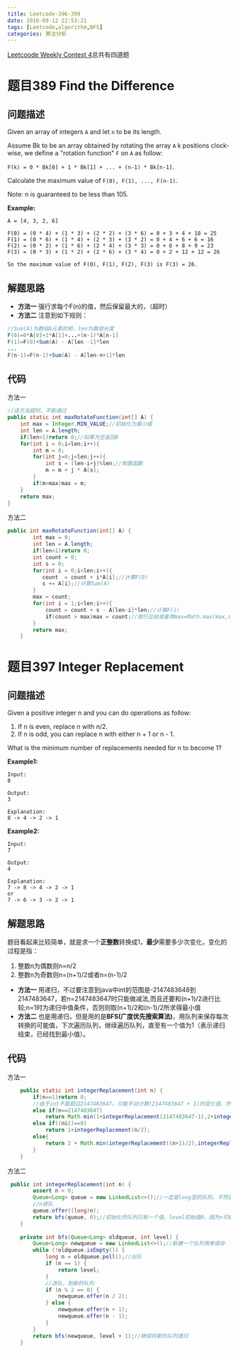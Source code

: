 ```yaml
---
title: Leetcode-396-399
date: 2016-09-12 22:53:21
tags: [Leetcode,algorithm,BFS]
categories: 算法分析
---
```


[Leetcoode  Weekly Contest 4](https://leetcode.com/contest/detail/4)总共有四道题

# 题目389 Find the Difference
## 问题描述

Given an array of integers `A` and let `n` to be its length.

Assume Bk to be an array obtained by rotating the array `A` k positions clock-wise, we define a "rotation function" `F` on `A` as follow:

`F(k) = 0 * Bk[0] + 1 * Bk[1] + ... + (n-1) * Bk[n-1]`.

Calculate the maximum value of `F(0), F(1), ..., F(n-1)`.

Note:
n is guaranteed to be less than 105.

**Example:**

```
A = [4, 3, 2, 6]

F(0) = (0 * 4) + (1 * 3) + (2 * 2) + (3 * 6) = 0 + 3 + 4 + 18 = 25
F(1) = (0 * 6) + (1 * 4) + (2 * 3) + (3 * 2) = 0 + 4 + 6 + 6 = 16
F(2) = (0 * 2) + (1 * 6) + (2 * 4) + (3 * 3) = 0 + 6 + 8 + 9 = 23
F(3) = (0 * 3) + (1 * 2) + (2 * 6) + (3 * 4) = 0 + 2 + 12 + 12 = 26

So the maximum value of F(0), F(1), F(2), F(3) is F(3) = 26.
```

## 解题思路


* **方法一**  强行求每个F(n)的值，然后保留最大的，（超时）
* **方法二**  注意到如下规则：

```java
//Sum(A)为数组A元素的和，len为数组长度
F(0)=0*A[0]+1*A[1]+...+(n-1)*A[n-1]
F(1)=F(0)+Sum(A) - A[len -1]*len
...
F(n-1)=F(n-1)+Sum(A) - A[len-n+1]*len
```

## 代码

方法一

```java
//该方法超时，不能通过
public static int maxRotateFunction(int[] A) {
    int max = Integer.MIN_VALUE;//初始化为最小值
    int len = A.length;
    if(len<1)return 0;//如果为空返回0
    for(int i = 0;i<len;i++){
        int m = 0;
        for(int j=0;j<len;j++){
            int s = (len-i+j)%len;//倒置函数
            m = m + j * A[s];
        }
        if(m>max)max = m;
    }
    return max; 
}
```

方法二

```java
public int maxRotateFunction(int[] A) {
        int max = 0;
        int len = A.length;
        if(len<1)return 0;
        int count = 0;
        int s = 0;
        for(int i = 0;i<len;i++){
           count  = count + i*A[i];//计算F(0)
           s += A[i];//计算Sum(A)
        }
        max = count;
        for(int i = 1;i<len;i++){
            count = count + s - A[len-i]*len;//计算F(i)
            if(count > max)max = count;//就行比较或者用max=Math.max(max,count);
        }
        return max;
    }
```


# 题目397 Integer Replacement
## 问题描述

Given a positive integer n and you can do operations as follow:

1. If n is even, replace n with n/2.
2. If n is odd, you can replace n with either n + 1 or n - 1.

What is the minimum number of replacements needed for n to become 1?

**Example1:**

```
Input:
8

Output:
3

Explanation:
8 -> 4 -> 2 -> 1
```

**Example2:**

```
Input:
7

Output:
4

Explanation:
7 -> 8 -> 4 -> 2 -> 1
or
7 -> 6 -> 3 -> 2 -> 1
```
## 解题思路

题目看起来比较简单，就是求一个**正整数**转换成1，**最少**需要多少次变化，变化的过程是指：

1. 整数n为偶数则n=n/2
2. 整数n为奇数则n=(n+1)/2或者n=(n-1)/2

* **方法一**  用递归，不过要注意到java中int的范围是-2147483648到2147483647，若n=2147483647时只能做减法,而且还要和(n+1)/2进行比较;n=1时为递归中值条件，否则则取(n+1)/2和(n-1)/2所求得最小值
* **方法二**  也是用递归，但是用的是**BFS(广度优先搜索算法)**，用队列来保存每次转换的可能值，下次遍历队列，继续遍历队列，直至有一个值为1（表示递归结束，已经找到最小值）。

## 代码

方法一

```java
    public static int integerReplacement(int n) {
        if(n==1)return 0;
        //由于int不能超过2147483647，只能手动计算(2147483647 + 1)的变化值，然后进行比较取最小值
        else if(n==2147483647)
            return Math.min(1+integerReplacement(2147483647-1),2+integerReplacement((2147483646/2) + 1));
        else if((n&1)==0)
            return 1+integerReplacement(n/2);
        else{
            return 2 + Math.min(integerReplacement((n+1)/2),integerReplacement(n/2));
        }
    }
```

方法二

```java
 public int integerReplacement(int n) {
        assert n > 0;
        Queue<Long> queue = new LinkedList<>();//一定是long型的队列，不然要分类讨论
        //n进队
        queue.offer((long)n);
        return bfs(queue, 0);//初始化的队列只有一个值，level初始值0，因为n可能为1.
    }
    
    private int bfs(Queue<Long> oldqueue, int level) {
        Queue<Long> newqueue = new LinkedList<>();//新建一个队列用来保存
        while (!oldqueue.isEmpty()) {
            long n = oldqueue.poll();//出队
            if (n == 1) {
                return level;
            }
            //进队，到新的队列
            if (n % 2 == 0) {
                newqueue.offer(n / 2);
            } else {
                newqueue.offer(n + 1);
                newqueue.offer(n - 1);
            }
        }
        return bfs(newqueue, level + 1);//继续将新的队列递归
    }
```

